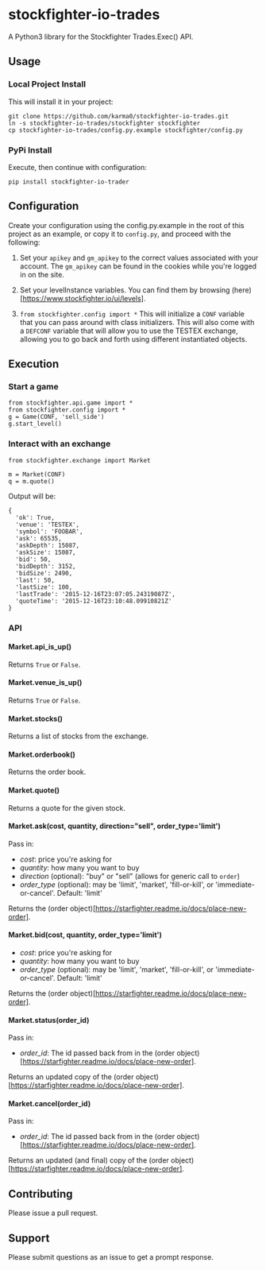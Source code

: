 # stockfighter-io-trades

A Python3 library for the Stockfighter Trades.Exec() API.

## Usage

### Local Project Install

This will install it in your project:

    git clone https://github.com/karma0/stockfighter-io-trades.git
    ln -s stockfighter-io-trades/stockfighter stockfighter
    cp stockfighter-io-trades/config.py.example stockfighter/config.py

### PyPi Install

Execute, then continue with configuration:

    pip install stockfighter-io-trader

## Configuration

Create your configuration using the config.py.example in the root of this project as an example, or copy it to `config.py`, and proceed with the following:

1. Set your `apikey` and `gm_apikey` to the correct values associated with your account.  The `gm_apikey` can be found in the cookies while you're logged in on the site.

2. Set your levelInstance variables.  You can find them by browsing (here)[https://www.stockfighter.io/ui/levels].

3. `from stockfighter.config import *` This will initialize a `CONF` variable that you can pass around with class initializers.  This will also come with a `DEFCONF` variable that will allow you to use the TESTEX exchange, allowing you to go back and forth using different instantiated objects.


## Execution

### Start a game

    from stockfighter.api.game import *
    from stockfighter.config import *
    g = Game(CONF, 'sell_side')
    g.start_level()

### Interact with an exchange

    from stockfighter.exchange import Market

    m = Market(CONF)
    q = m.quote()

Output will be:

    {
      'ok': True,
      'venue': 'TESTEX',
      'symbol': 'FOOBAR',
      'ask': 65535,
      'askDepth': 15087,
      'askSize': 15087,
      'bid': 50,
      'bidDepth': 3152,
      'bidSize': 2490,
      'last': 50,
      'lastSize': 100,
      'lastTrade': '2015-12-16T23:07:05.24319087Z',
      'quoteTime': '2015-12-16T23:10:48.09910821Z'
    }

### API

#### Market.api_is_up()

Returns `True` or `False`.

#### Market.venue_is_up()

Returns `True` or `False`.

#### Market.stocks()

Returns a list of stocks from the exchange.

#### Market.orderbook()

Returns the order book.

#### Market.quote()

Returns a quote for the given stock.

#### Market.ask(cost, quantity, direction="sell", order_type='limit')

Pass in:

* _cost_: price you're asking for
* _quantity_: how many you want to buy
* _direction_ (optional): "buy" or "sell" (allows for generic call to `order`)
* _order_type_ (optional): may be 'limit', 'market', 'fill-or-kill', or 'immediate-or-cancel'. Default: 'limit'

Returns the (order object)[https://starfighter.readme.io/docs/place-new-order].

#### Market.bid(cost, quantity, order_type='limit')

* _cost_: price you're asking for
* _quantity_: how many you want to buy
* _order_type_ (optional): may be 'limit', 'market', 'fill-or-kill', or 'immediate-or-cancel'. Default: 'limit'

Returns the (order object)[https://starfighter.readme.io/docs/place-new-order].

#### Market.status(order_id)

Pass in:

* _order_id_: The id passed back from in the (order object)[https://starfighter.readme.io/docs/place-new-order].

Returns an updated copy of the (order object)[https://starfighter.readme.io/docs/place-new-order].

#### Market.cancel(order_id)

Pass in:

* _order_id_: The id passed back from in the (order object)[https://starfighter.readme.io/docs/place-new-order].

Returns an updated (and final) copy of the (order object)[https://starfighter.readme.io/docs/place-new-order].

## Contributing

Please issue a pull request.

## Support

Please submit questions as an issue to get a prompt response.

